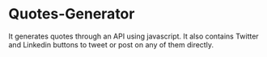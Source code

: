 # Quotes-Generator
It generates quotes through an API using javascript. It also contains Twitter and Linkedin buttons to tweet or post on any of them directly.
